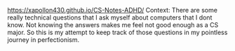 https://xapollon430.github.io/CS-Notes-ADHD/
Context: There are some really technical questions that I ask myself about computers that I dont know. Not knowing the answers makes me feel not good enough as a CS major. So this is my attempt to keep track of those questions in my pointless journey in perfectionism. 
